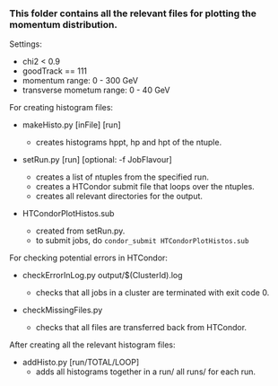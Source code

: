 ### This folder contains all the relevant files for plotting the momentum distribution.

Settings:

- chi2 < 0.9
- goodTrack == 111
- momentum range: 0 - 300 GeV
- transverse mometum range: 0 - 40 GeV

For creating histogram files: 

- makeHisto.py [inFile] [run]
  - creates histograms hppt, hp and hpt of the ntuple.

- setRun.py [run] [optional: -f JobFlavour]
  - creates a list of ntuples from the specified run.
  - creates a HTCondor submit file that loops over the ntuples.
  - creates all relevant directories for the output.

- HTCondorPlotHistos.sub
  - created from setRun.py.
  - to submit jobs, do `condor_submit HTCondorPlotHistos.sub`

For checking potential errors in HTCondor:

- checkErrorInLog.py output/$(ClusterId).log
  - checks that all jobs in a cluster are terminated with exit code 0.

- checkMissingFiles.py
  - checks that all files are transferred back from HTCondor.

After creating all the relevant histogram files: 

- addHisto.py [run/TOTAL/LOOP]
  - adds all histograms together in a run/ all runs/ for each run.
